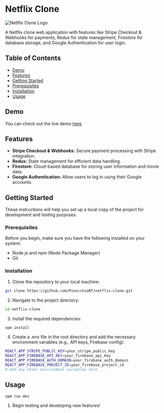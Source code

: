 # Netflix Clone

![Netflix Clone Logo]([link_to_logo](https://www.google.com/url?sa=i&url=https%3A%2F%2Fbrand.netflix.com%2Fen%2Fassets%2Flogos%2F&psig=AOvVaw2x0_4CxW-z1krH-_attlil&ust=1698480430723000&source=images&cd=vfe&opi=89978449&ved=0CBEQjRxqFwoTCLi3hOjilYIDFQAAAAAdAAAAABAI))

A Netflix clone web application with features like Stripe Checkout & Webhooks for payments, Redux for state management, Firestore for database storage, and Google Authentication for user login.

## Table of Contents

- [Demo](#demo)
- [Features](#features)
- [Getting Started](#getting-started)
- [Prerequisites](#prerequisites)
- [Installation](#installation)
- [Usage](#usage)

## Demo

You can check out the live demo [here](link_to_live_demo).

## Features

- **Stripe Checkout & Webhooks:** Secure payment processing with Stripe integration.
- **Redux:** State management for efficient data handling.
- **Firestore:** Cloud-based database for storing user information and movie data.
- **Google Authentication:** Allow users to log in using their Google accounts.

## Getting Started

These instructions will help you set up a local copy of the project for development and testing purposes.

### Prerequisites

Before you begin, make sure you have the following installed on your system:

- Node.js and npm (Node Package Manager)
- Git

### Installation

1. Clone the repository to your local machine:

```bash
git clone https://github.com/PinocchioBT/netflix-clone.git
```

2. Navigate to the project directory:
```bash
cd netflix-clone
```

3. Install the required dependencies:
```bash
npm install
```

4. Create a .env file in the root directory and add the necessary environment variables (e.g., API keys, Firebase config):
```bash
REACT_APP_STRIPE_PUBLIC_KEY=your_stripe_public_key
REACT_APP_FIREBASE_API_KEY=your_firebase_api_key
REACT_APP_FIREBASE_AUTH_DOMAIN=your_firebase_auth_domain
REACT_APP_FIREBASE_PROJECT_ID=your_firebase_project_id
# Add any other environment variables here
```
## Usage
```bash
npm run dev
```
1. Begin testing and developing new features!


